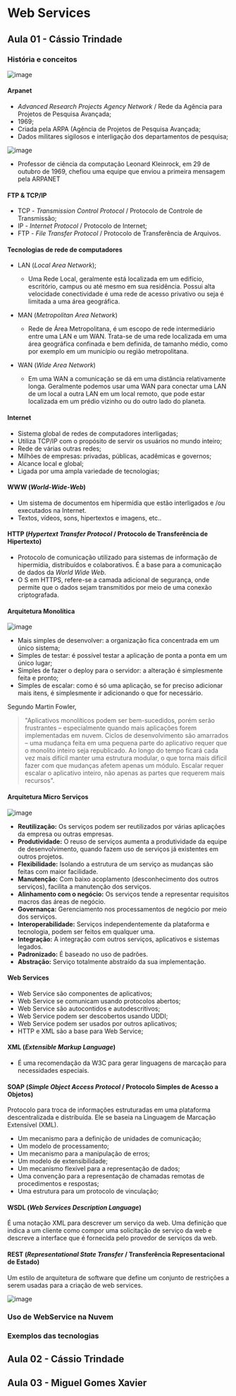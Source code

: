 # Web Services

## Aula 01 - Cássio Trindade

### História e conceitos

![image](https://github.com/jpcmf/GraduateProgram-FullStack-2023/assets/1216136/47f46325-9e58-4710-aa6d-c3f1d43fd194)

#### Arpanet
- _Advanced Research Projects Agency Network_ / Rede da Agência para Projetos de Pesquisa Avançada;
- 1969;
- Criada pela ARPA (Agência de Projetos de Pesquisa Avançada;
- Dados militares sigilosos e interligação dos departamentos de pesquisa;

![image](https://github.com/jpcmf/GraduateProgram-FullStack-2023/assets/1216136/27f700b3-92be-42c3-b492-4ed6ba2ed9ad)

- Professor de ciência da computação Leonard Kleinrock, em 29 de outubro de 1969, chefiou uma equipe que enviou a primeira mensagem pela ARPANET

#### FTP & TCP/IP
- TCP - _Transmission Control Protocol_ / Protocolo de Controle de Transmissão;
- IP - _Internet Protocol_ / Protocolo de Internet;
- FTP - _File Transfer Protocol_ / Protocolo de Transferência de Arquivos.

#### Tecnologias de rede de computadores

- LAN (_Local Area Network_);
  - Uma Rede Local, geralmente está localizada em um edifício, escritório, campus ou até mesmo em sua residência. Possui alta velocidade conectividade é uma rede de acesso privativo ou seja é limitada a uma área geográfica.
 
- MAN (_Metropolitan Area Network_)
  - Rede de Área Metropolitana, é um escopo de rede intermediário entre uma LAN e um WAN. Trata-se de uma rede localizada em uma área geográfica confinada e bem definida, de tamanho médio, como por exemplo em um município ou região metropolitana.
 
- WAN (_Wide Area Network_)
  - Em uma WAN a comunicação se dá em uma distância relativamente longa. Geralmente podemos usar uma WAN para conectar uma LAN de um local a outra LAN em um local remoto, que pode estar localizada em um prédio vizinho ou do outro lado do planeta.
 
#### Internet
- Sistema global de redes de computadores interligadas;
- Utiliza TCP/IP com o propósito de servir os usuários no mundo inteiro;
- Rede de várias outras redes;
- Milhões de empresas: privadas, públicas, acadêmicas e governos;
- Alcance local e global;
- Ligada por uma ampla variedade de tecnologias;

#### WWW (_World-Wide-Web_)
- Um sistema de documentos em hipermídia que estão interligados e /ou executados na Internet.
- Textos, vídeos, sons, hipertextos e imagens, etc..

#### HTTP (_**Hypertext Transfer Protocol**_ / **Protocolo de Transferência de Hipertexto**)
- Protocolo de comunicação utilizado para sistemas de informação de hipermídia, distribuídos e colaborativos. É a base para a comunicação de dados da _World Wide Web_.
- O S em HTTPS, refere-se a camada adicional de segurança, onde permite que o dados sejam transmitidos por meio de uma conexão criptografada.

#### Arquitetura Monolítica

![image](https://github.com/jpcmf/GraduateProgram-FullStack-2023/assets/1216136/8c7ba619-91e7-47aa-bdf7-9ab81de92726)

- Mais simples de desenvolver: a organização fica concentrada em um único sistema;
- Simples de testar: é possível testar a aplicação de ponta a ponta em um único lugar;
- Simples de fazer o deploy para o servidor: a alteração é simplesmente feita e pronto;
- Simples de escalar: como é só uma aplicação, se for preciso adicionar mais itens, é simplesmente ir adicionando o que for necessário.

Segundo Martin Fowler,
> "Aplicativos monolíticos podem ser bem-sucedidos, porém serão frustrantes – especialmente quando mais aplicações forem implementadas em nuvem. Ciclos de desenvolvimento são amarrados – uma mudança feita em uma pequena parte do aplicativo requer que o monolito inteiro seja republicado. Ao longo do tempo ficará cada vez mais difícil manter uma estrutura modular, o que torna mais difícil fazer com que mudanças afetem apenas um módulo. Escalar requer escalar o aplicativo inteiro, não apenas as partes que requerem mais recursos".

#### Arquitetura Micro Serviços

![image](https://github.com/jpcmf/GraduateProgram-FullStack-2023/assets/1216136/c3dac7c9-fb2b-450a-830c-d578a5718f06)

- **Reutilização:** Os serviços podem ser reutilizados por várias aplicações da empresa ou outras empresas.
- **Produtividade:** O reuso de serviços aumenta a produtividade da equipe de desenvolvimento, quando fazem uso de serviços já existentes em outros projetos.
- **Flexibilidade:** Isolando a estrutura de um serviço as mudanças são feitas com maior facilidade.
- **Manutenção:** Com baixo acoplamento (desconhecimento dos outros serviços), facilita a manutenção dos serviços.
- **Alinhamento com o negócio:** Os serviços tende a representar requisitos macros das áreas de negócio.
- **Governança:** Gerenciamento nos processamentos de negócio por meio dos serviços.
- **Interoperabilidade:** Serviços independentemente da plataforma e tecnologia, podem ser feitos em qualquer uma.
- **Integração:** A integração com outros serviços, aplicativos e sistemas legados.
- **Padronizado:** É baseado no uso de padrões.
- **Abstração:** Serviço totalmente abstraído da sua implementação.

#### Web Services
- Web Service são componentes de aplicativos;
- Web Service se comunicam usando protocolos abertos;
- Web Service são autocontidos e autodescritivos;
- Web Service podem ser descobertos usando UDDI;
- Web Service podem ser usados por outros aplicativos;
- HTTP e XML são a base para Web Service;

#### XML (_Extensible Markup Language_)
- É uma recomendação da W3C para gerar linguagens de marcação para necessidades especiais.

#### SOAP (_Simple Object Access Protocol_ / Protocolo Simples de Acesso a Objetos)

Protocolo para troca de informações estruturadas em uma plataforma descentralizada e distribuída. Ele se baseia na Linguagem de Marcação Extensível (XML).
- Um mecanismo para a definição de unidades de comunicação;
- Um modelo de processamento;
- Um mecanismo para a manipulação de erros;
- Um modelo de extensibilidade;
- Um mecanismo flexível para a representação de dados;
- Uma convenção para a representação de chamadas remotas de procedimentos e respostas;
- Uma estrutura para um protocolo de vinculação;

#### WSDL (_Web Services Description Language_)

É uma notação XML para descrever um serviço da web. Uma definição que indica a um cliente como compor uma solicitação de serviço da web e descreve a interface que é fornecida pelo provedor de serviços da web.

#### REST (_Representational State Transfer_ / Transferência Representacional de Estado)

Um estilo de arquitetura de software que define um conjunto de restrições a serem usadas para a criação de web services.

![image](https://github.com/jpcmf/GraduateProgram-FullStack-2023/assets/1216136/954d09d5-9548-47f7-b13a-3e14b52b92da)

### Uso de WebService na Nuvem

### Exemplos das tecnologias

## Aula 02 - Cássio Trindade

## Aula 03 - Miguel Gomes Xavier

